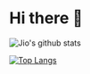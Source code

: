 # Hi there 👋

![Jio's github stats](https://github-readme-stats.vercel.app/api?username=lockjio&count_private=true&hide=stars,issues&show_icons=true)

[![Top Langs](https://github-readme-stats.vercel.app/api/top-langs/?username=lockjio&layout=compact)](https://github.com/lockjio/github-readme-stats)

<!--
**lockjio/lockjio** is a ✨ _special_ ✨ repository because its `README.md` (this file) appears on your GitHub profile.

Here are some ideas to get you started:

- 🔭 I’m currently working on ...
- 🌱 I’m currently learning ...
- 👯 I’m looking to collaborate on ...
- 🤔 I’m looking for help with ...
- 💬 Ask me about ...
- 📫 How to reach me: ...
- 😄 Pronouns: ...
- ⚡ Fun fact: ...
-->
